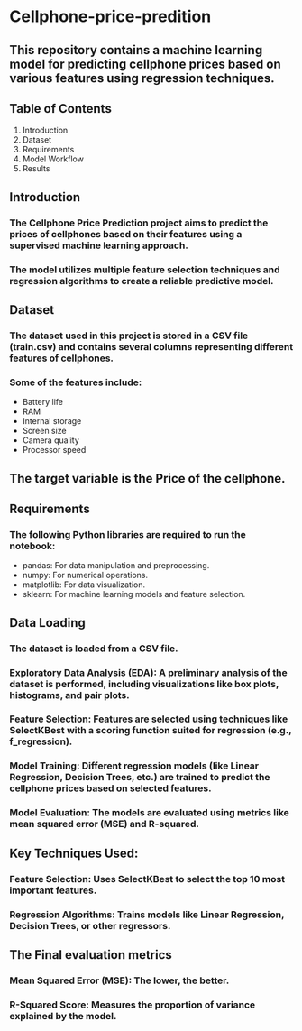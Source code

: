 # Cellphone-price-predition
## This repository contains a machine learning model for predicting cellphone prices based on various features using regression techniques.   

## Table of Contents
1. Introduction
2. Dataset
3. Requirements
4. Model Workflow
5. Results

## Introduction
### The Cellphone Price Prediction project aims to predict the prices of cellphones based on their features using a supervised machine learning approach.  
### The model utilizes multiple feature selection techniques and regression algorithms to create a reliable predictive model.  

## Dataset
### The dataset used in this project is stored in a CSV file (train.csv) and contains several columns representing different features of cellphones.  
### Some of the features include:  
- Battery life
- RAM
- Internal storage
- Screen size
- Camera quality
- Processor speed
  
## The target variable is the Price of the cellphone.  

## Requirements
### The following Python libraries are required to run the notebook:
- pandas: For data manipulation and preprocessing.
- numpy: For numerical operations.
- matplotlib: For data visualization.
- sklearn: For machine learning models and feature selection.


## Data Loading
### The dataset is loaded from a CSV file.  
### Exploratory Data Analysis (EDA): A preliminary analysis of the dataset is performed, including visualizations like box plots, histograms, and pair plots.  
### Feature Selection: Features are selected using techniques like SelectKBest with a scoring function suited for regression (e.g., f_regression).  
### Model Training: Different regression models (like Linear Regression, Decision Trees, etc.) are trained to predict the cellphone prices based on selected features.  
### Model Evaluation: The models are evaluated using metrics like mean squared error (MSE) and R-squared.  

## Key Techniques Used:
### Feature Selection: Uses SelectKBest to select the top 10 most important features.  
### Regression Algorithms: Trains models like Linear Regression, Decision Trees, or other regressors.  

## The Final evaluation metrics 

### Mean Squared Error (MSE): The lower, the better.
### R-Squared Score: Measures the proportion of variance explained by the model.
